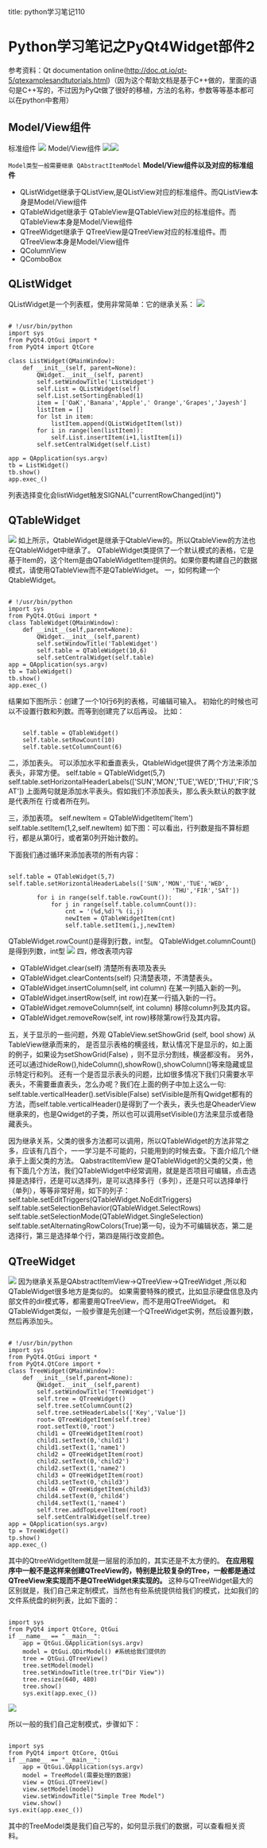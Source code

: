 title: python学习笔记110 

#  Python学习笔记之PyQt4Widget部件2 
参考资料：Qt documentation online(http://doc.qt.io/qt-5/qtexamplesandtutorials.html)（因为这个帮助文档是基于C++做的，里面的语句是C++写的，不过因为PyQt做了很好的移植，方法的名称，参数等等基本都可以在python中套用）
##  Model/View组件 
标准组件
![](/data/dokuwiki/python/pasted/20160316-151356.png)
Model/View组件
![](/data/dokuwiki/python/pasted/20160316-151237.png)![](/data/dokuwiki/python/pasted/20160316-151242.png)

` Model类型一般需要继承 QAbstractItemModel `
**Model/View组件以及对应的标准组件**
  * QListWidget继承于QListView,是QListView对应的标准组件。而QListView本身是Model/View组件
  * QTableWidget继承于	QTableView是QTableView对应的标准组件。而QTableView本身是Model/View组件
  * QTreeWidget继承于	QTreeView是QTreeView对应的标准组件。而QTreeView本身是Model/View组件
  * QColumnView 
  * QComboBox 
##  QListWidget 
QListWidget是一个列表框，使用非常简单：它的继承关系：
![](/data/dokuwiki/python/pasted/20160316-141125.png)
```

# !/usr/bin/python
import sys
from PyQt4.QtGui import *
from PyQt4 import QtCore
 
class ListWidget(QMainWindow):
    def __init__(self, parent=None):
        QWidget.__init__(self, parent)
        self.setWindowTitle('ListWidget')
        self.List = QListWidget(self)
        self.List.setSortingEnabled(1)
        item = ['OaK','Banana','Apple',' Orange','Grapes','Jayesh']
        listItem = []
        for lst in item:
            listItem.append(QListWidgetItem(lst))
        for i in range(len(listItem)):
            self.List.insertItem(i+1,listItem[i])
        self.setCentralWidget(self.List)
       
app = QApplication(sys.argv)
tb = ListWidget()
tb.show()
app.exec_()

```
列表选择变化会listWidget触发SIGNAL("currentRowChanged(int)")
##  QTableWidget 
![](/data/dokuwiki/python/pasted/20160316-142010.png)
如上所示，QtableWidget是继承于QtableView的。所以QtableView的方法也在QtableWidget中继承了。
QTableWidget类提供了一个默认模式的表格，它是基于Item的，这个Item是由QTableWidgetItem提供的。如果你要构建自己的数据模式，请使用QTableView而不是QTableWidget。
一，如何构建一个QtableWidget。
```

# !/usr/bin/python
import sys
from PyQt4.QtGui import *
class TableWidget(QMainWindow):
    def __init__(self,parent=None):
        QWidget.__init__(self,parent)
        self.setWindowTitle('TableWidget')
        self.table = QTableWidget(10,6)
        self.setCentralWidget(self.table)
app = QApplication(sys.argv)
tb = TableWidget()
tb.show()
app.exec_()

```
结果如下图所示：创建了一个10行6列的表格，可编辑可输入。
初始化的时候也可以不设置行数和列数。而等到创建完了以后再设。
比如：
```

    self.table = QTableWidget()
    self.table.setRowCount(10)
    self.table.setColumnCount(6)

```
二，添加表头。
可以添加水平和垂直表头，QtableWidget提供了两个方法来添加表头，非常方便。
self.table = QTableWidget(5,7)
self.table.setHorizontalHeaderLabels(['SUN','MON','TUE','WED','THU','FIR','SAT'])
上面两句就是添加水平表头。假如我们不添加表头，那么表头默认的数字就是代表所在
行或者所在列。
 
三，添加表项。
self.newItem = QTableWidgetItem('Item')
self.table.setItem(1,2,self.newItem)
如下图：可以看出，行列数是指不算标题行，都是从第0行，或者第0列开始计数的。

下面我们通过循环来添加表项的所有内容：
```

self.table = QTableWidget(5,7)       
self.table.setHorizontalHeaderLabels(['SUN','MON','TUE','WED',
                                              'THU','FIR','SAT'])
        for i in range(self.table.rowCount()):
            for j in range(self.table.columnCount()):
                cnt = '(%d,%d)'% (i,j)
                newItem = QTableWidgetItem(cnt)
                self.table.setItem(i,j,newItem)

```
QTableWidget.rowCount()是得到行数，int型。
QTableWidget.columnCount()是得到列数，int型
![](/data/dokuwiki/python/pasted/20160316-142250.png)
四，修改表项内容
  * QTableWidget.clear(self) 清楚所有表项及表头
  * QTableWidget.clearContents(self) 只清楚表项，不清楚表头。
  * QTableWidget.insertColumn(self, int column) 在某一列插入新的一列。
  * QTableWidget.insertRow(self, int row)在某一行插入新的一行。
  * QTableWidget.removeColumn(self, int column) 移除column列及其内容。
  * QTableWidget.removeRow(self, int row)移除第row行及其内容。
 
五，关于显示的一些问题，外观
QTableView.setShowGrid (self, bool show) 从TableView继承而来的，
是否显示表格的横竖线，默认情况下是显示的，如上面的例子，如果设为setShowGrid(False) ，则不显示分割线，横竖都没有。
另外，还可以通过hideRow(),hideColumn(),showRow(),showColumn()等来隐藏或显示特定行和列。
还有一个是否显示表头的问题，比如很多情况下我们只需要水平表头，不需要垂直表头，怎么办呢？我们在上面的例子中加上这么一句:
self.table.verticalHeader().setVisible(False)
setVisible是所有Qwidget都有的方法，而self.table.verticalHeader()是得到了一个表头，表头也是QheaderView继承来的，也是Qwidget的子类，所以也可以调用setVisible()方法来显示或者隐藏表头。

因为继承关系，父类的很多方法都可以调用，所以QTableWidget的方法非常之多，应该有几百个，一一学习是不可能的，只能用到的时候去查。下面介绍几个继承于上面父类的方法。
QabstractItemView 是QTableWidget的父类的父类，他有下面几个方法，我们QTableWidget中经常调用，就是是否项目可编辑，点击选择是选择行，还是可以选择列，是可以选择多行（多列），还是只可以选择单行（单列），等等非常好用，如下的列子：
self.table.setEditTriggers(QTableWidget.NoEditTriggers)
self.table.setSelectionBehavior(QTableWidget.SelectRows)
self.table.setSelectionMode(QTableWidget.SingleSelection)
self.table.setAlternatingRowColors(True)第一句，设为不可编辑状态，第二是选择行，第三是选择单个行，第四是隔行改变颜色。

##  QTreeWidget 
![](/data/dokuwiki/python/pasted/20160316-142438.png)
因为继承关系是QAbstractItemView->QTreeView->QTreeWidget ,所以和QTableWidget很多地方是类似的。
如果需要特殊的模式，比如显示硬盘信息及内部文件的dir模式等，都需要用QTreeView，而不是用QTreeWidget。
和QTableWidget类似，一般步骤是先创建一个QTreeWidget实例，然后设置列数，然后再添加头。
```

# !/usr/bin/python
import sys
from PyQt4.QtGui import *
from PyQt4.QtCore import *
class TreeWidget(QMainWindow):
    def __init__(self,parent=None):
        QWidget.__init__(self,parent)
        self.setWindowTitle('TreeWidget')
        self.tree = QTreeWidget()
        self.tree.setColumnCount(2)
        self.tree.setHeaderLabels(['Key','Value'])
        root= QTreeWidgetItem(self.tree)
        root.setText(0,'root')
        child1 = QTreeWidgetItem(root)
        child1.setText(0,'child1')
        child1.setText(1,'name1')
        child2 = QTreeWidgetItem(root)
        child2.setText(0,'child2')
        child2.setText(1,'name2')
        child3 = QTreeWidgetItem(root)
        child3.setText(0,'child3')
        child4 = QTreeWidgetItem(child3)
        child4.setText(0,'child4')
        child4.setText(1,'name4')
        self.tree.addTopLevelItem(root)
        self.setCentralWidget(self.tree)             
app = QApplication(sys.argv)
tp = TreeWidget()
tp.show()
app.exec_()

```
其中的QtreeWidgetItem就是一层层的添加的，其实还是不太方便的。
**在应用程序中一般不是这样来创建QTreeView的，特别是比较复杂的Tree，一般都是通过QTreeView来实现而不是QTreeWidget来实现的。**
这种与QTreeWidget最大的区别就是，我们自己来定制模式，当然也有些系统提供给我们的模式，比如我们的文件系统盘的树列表，比如下面的：
```

import sys
from PyQt4 import QtCore, QtGui
if __name__ == "__main__":
    app = QtGui.QApplication(sys.argv)
    model = QtGui.QDirModel() #系统给我们提供的
    tree = QtGui.QTreeView()
    tree.setModel(model)
    tree.setWindowTitle(tree.tr("Dir View"))
    tree.resize(640, 480)
    tree.show()
    sys.exit(app.exec_())

```
![](/data/dokuwiki/python/pasted/20160316-142658.png)

所以一般的我们自己定制模式，步骤如下：
```

import sys
from PyQt4 import QtCore, QtGui
if __name__ == "__main__":
    app = QtGui.QApplication(sys.argv)
    model = TreeModel(需要处理的数据)
    view = QtGui.QTreeView()
    view.setModel(model)
    view.setWindowTitle("Simple Tree Model")
    view.show()
sys.exit(app.exec_())

```
其中的TreeModel类是我们自己写的，如何显示我们的数据，可以查看相关资料。
